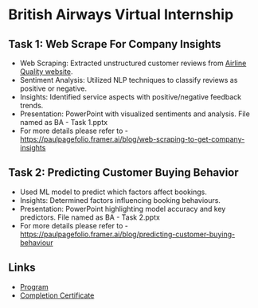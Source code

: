 # British Airways Virtual Internship

## Task 1: Web Scrape For Company Insights
- Web Scraping: Extracted unstructured customer reviews from [Airline Quality website](https://www.airlinequality.com/airline-reviews/british-airways).
- Sentiment Analysis: Utilized NLP techniques to classify reviews as positive or negative.
- Insights: Identified service aspects with positive/negative feedback trends.
- Presentation: PowerPoint with visualized sentiments and analysis. File named as BA - Task 1.pptx
- For more details please refer to - https://paulpagefolio.framer.ai/blog/web-scraping-to-get-company-insights

## Task 2: Predicting Customer Buying Behavior 
- Used ML model to predict which factors affect bookings.
- Insights: Determined factors influencing booking behaviours.
- Presentation: PowerPoint highlighting model accuracy and key predictors. File named as BA - Task 2.pptx
- For more details please refer to - https://paulpagefolio.framer.ai/blog/predicting-customer-buying-behaviour

## Links
- [Program](https://www.theforage.com/virtual-internships/prototype/NjynCWzGSaWXQCxSX/Data-Science)
- [Completion Certificate](https://forage-uploads-prod.s3.amazonaws.com/completion-certificates/British%20Airways/NjynCWzGSaWXQCxSX_British%20Airways_onAqpwK8NtGJMwiRJ_1692161410037_completion_certificate.pdf)

